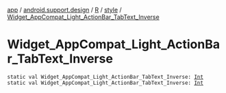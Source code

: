 [app](../../../index.md) / [android.support.design](../../index.md) / [R](../index.md) / [style](index.md) / [Widget_AppCompat_Light_ActionBar_TabText_Inverse](./-widget_-app-compat_-light_-action-bar_-tab-text_-inverse.md)

# Widget_AppCompat_Light_ActionBar_TabText_Inverse

`static val Widget_AppCompat_Light_ActionBar_TabText_Inverse: `[`Int`](https://kotlinlang.org/api/latest/jvm/stdlib/kotlin/-int/index.html)
`static val Widget_AppCompat_Light_ActionBar_TabText_Inverse: `[`Int`](https://kotlinlang.org/api/latest/jvm/stdlib/kotlin/-int/index.html)